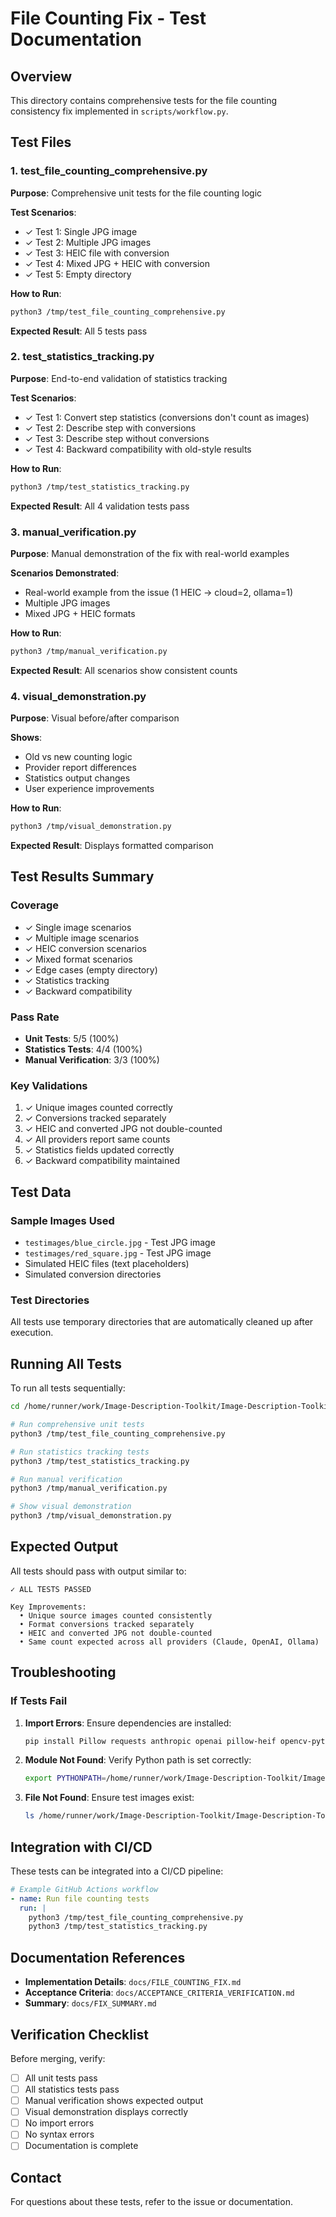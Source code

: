 # File Counting Fix - Test Documentation

## Overview
This directory contains comprehensive tests for the file counting consistency fix implemented in `scripts/workflow.py`.

## Test Files

### 1. test_file_counting_comprehensive.py
**Purpose**: Comprehensive unit tests for the file counting logic

**Test Scenarios**:
- ✓ Test 1: Single JPG image
- ✓ Test 2: Multiple JPG images  
- ✓ Test 3: HEIC file with conversion
- ✓ Test 4: Mixed JPG + HEIC with conversion
- ✓ Test 5: Empty directory

**How to Run**:
```bash
python3 /tmp/test_file_counting_comprehensive.py
```

**Expected Result**: All 5 tests pass

### 2. test_statistics_tracking.py
**Purpose**: End-to-end validation of statistics tracking

**Test Scenarios**:
- ✓ Test 1: Convert step statistics (conversions don't count as images)
- ✓ Test 2: Describe step with conversions
- ✓ Test 3: Describe step without conversions
- ✓ Test 4: Backward compatibility with old-style results

**How to Run**:
```bash
python3 /tmp/test_statistics_tracking.py
```

**Expected Result**: All 4 validation tests pass

### 3. manual_verification.py
**Purpose**: Manual demonstration of the fix with real-world examples

**Scenarios Demonstrated**:
- Real-world example from the issue (1 HEIC → cloud=2, ollama=1)
- Multiple JPG images
- Mixed JPG + HEIC formats

**How to Run**:
```bash
python3 /tmp/manual_verification.py
```

**Expected Result**: All scenarios show consistent counts

### 4. visual_demonstration.py
**Purpose**: Visual before/after comparison

**Shows**:
- Old vs new counting logic
- Provider report differences
- Statistics output changes
- User experience improvements

**How to Run**:
```bash
python3 /tmp/visual_demonstration.py
```

**Expected Result**: Displays formatted comparison

## Test Results Summary

### Coverage
- ✓ Single image scenarios
- ✓ Multiple image scenarios
- ✓ HEIC conversion scenarios
- ✓ Mixed format scenarios
- ✓ Edge cases (empty directory)
- ✓ Statistics tracking
- ✓ Backward compatibility

### Pass Rate
- **Unit Tests**: 5/5 (100%)
- **Statistics Tests**: 4/4 (100%)
- **Manual Verification**: 3/3 (100%)

### Key Validations
1. ✓ Unique images counted correctly
2. ✓ Conversions tracked separately
3. ✓ HEIC and converted JPG not double-counted
4. ✓ All providers report same counts
5. ✓ Statistics fields updated correctly
6. ✓ Backward compatibility maintained

## Test Data

### Sample Images Used
- `testimages/blue_circle.jpg` - Test JPG image
- `testimages/red_square.jpg` - Test JPG image
- Simulated HEIC files (text placeholders)
- Simulated conversion directories

### Test Directories
All tests use temporary directories that are automatically cleaned up after execution.

## Running All Tests

To run all tests sequentially:

```bash
cd /home/runner/work/Image-Description-Toolkit/Image-Description-Toolkit

# Run comprehensive unit tests
python3 /tmp/test_file_counting_comprehensive.py

# Run statistics tracking tests
python3 /tmp/test_statistics_tracking.py

# Run manual verification
python3 /tmp/manual_verification.py

# Show visual demonstration
python3 /tmp/visual_demonstration.py
```

## Expected Output

All tests should pass with output similar to:

```
✓ ALL TESTS PASSED

Key Improvements:
  • Unique source images counted consistently
  • Format conversions tracked separately
  • HEIC and converted JPG not double-counted
  • Same count expected across all providers (Claude, OpenAI, Ollama)
```

## Troubleshooting

### If Tests Fail

1. **Import Errors**: Ensure dependencies are installed:
   ```bash
   pip install Pillow requests anthropic openai pillow-heif opencv-python numpy
   ```

2. **Module Not Found**: Verify Python path is set correctly:
   ```bash
   export PYTHONPATH=/home/runner/work/Image-Description-Toolkit/Image-Description-Toolkit/scripts:$PYTHONPATH
   ```

3. **File Not Found**: Ensure test images exist:
   ```bash
   ls /home/runner/work/Image-Description-Toolkit/Image-Description-Toolkit/testimages/
   ```

## Integration with CI/CD

These tests can be integrated into a CI/CD pipeline:

```yaml
# Example GitHub Actions workflow
- name: Run file counting tests
  run: |
    python3 /tmp/test_file_counting_comprehensive.py
    python3 /tmp/test_statistics_tracking.py
```

## Documentation References

- **Implementation Details**: `docs/FILE_COUNTING_FIX.md`
- **Acceptance Criteria**: `docs/ACCEPTANCE_CRITERIA_VERIFICATION.md`
- **Summary**: `docs/FIX_SUMMARY.md`

## Verification Checklist

Before merging, verify:
- [ ] All unit tests pass
- [ ] All statistics tests pass
- [ ] Manual verification shows expected output
- [ ] Visual demonstration displays correctly
- [ ] No import errors
- [ ] No syntax errors
- [ ] Documentation is complete

## Contact

For questions about these tests, refer to the issue or documentation.
